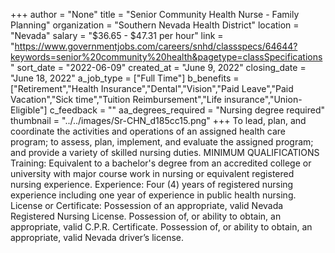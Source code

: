 +++
author = "None"
title = "Senior Community Health Nurse - Family Planning"
organization = "Southern Nevada Health District"
location = "Nevada"
salary = "$36.65 - $47.31 per hour"
link = "https://www.governmentjobs.com/careers/snhd/classspecs/64644?keywords=senior%20community%20health&pagetype=classSpecifications"
sort_date = "2022-06-09"
created_at = "June 9, 2022"
closing_date = "June 18, 2022"
a_job_type = ["Full Time"]
b_benefits = ["Retirement","Health Insurance","Dental","Vision","Paid Leave","Paid Vacation","Sick time","Tuition Reimbursement","Life insurance","Union-Eligible"]
c_feedback = ""
aa_degrees_required = "Nursing degree required"
thumbnail = "../../images/Sr-CHN_d185cc15.png"
+++
To lead, plan, and coordinate the activities and operations of an assigned health care program; to assess, plan, implement, and evaluate the assigned program; and provide a variety of skilled nursing duties.
MINIMUM QUALIFICATIONS
Training:
Equivalent to a bachelor's degree from an accredited college or university with major course work in nursing or equivalent registered nursing experience.
Experience:
Four (4) years of registered nursing experience including one year of experience in public health nursing.
License or Certificate: 
Possession of an appropriate, valid Nevada Registered Nursing License.
Possession of, or ability to obtain, an appropriate, valid C.P.R. Certificate.
Possession of, or ability to obtain, an appropriate, valid Nevada driver’s license.